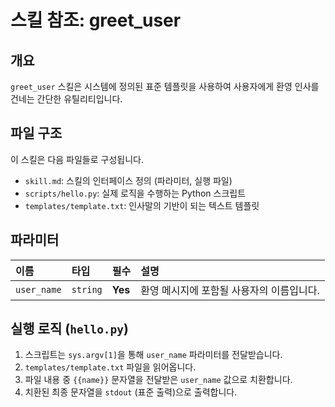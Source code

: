 # 스킬 참조: greet_user

## 개요

`greet_user` 스킬은 시스템에 정의된 표준 템플릿을 사용하여 사용자에게 환영 인사를 건네는 간단한 유틸리티입니다.

## 파일 구조

이 스킬은 다음 파일들로 구성됩니다.

- `skill.md`: 스킬의 인터페이스 정의 (파라미터, 실행 파일)
- `scripts/hello.py`: 실제 로직을 수행하는 Python 스크립트
- `templates/template.txt`: 인사말의 기반이 되는 텍스트 템플릿

## 파라미터

| 이름 | 타입 | 필수 | 설명 |
| :--- | :--- | :--- | :--- |
| `user_name` | `string` | **Yes** | 환영 메시지에 포함될 사용자의 이름입니다. |

## 실행 로직 (`hello.py`)

1. 스크립트는 `sys.argv[1]`을 통해 `user_name` 파라미터를 전달받습니다.
2. `templates/template.txt` 파일을 읽어옵니다.
3. 파일 내용 중 `{{name}}` 문자열을 전달받은 `user_name` 값으로 치환합니다.
4. 치환된 최종 문자열을 `stdout` (표준 출력)으로 출력합니다.